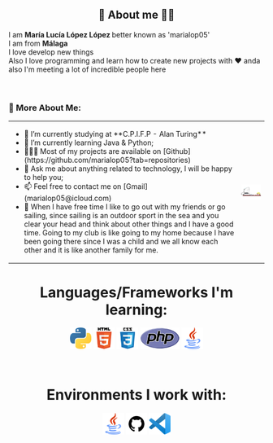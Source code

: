 <!-- Description about me -->
<h2 align="center"> 🤔 About me 👨‍💻 </h2>

I am <b>María Lucía López López </b> better known as 'marialop05' <br>
I am from <strong>Málaga</strong> <br>
I love develop new things <br>
Also I love programming and learn how to create new projects with ❤️ anda also I'm meeting a lot of incredible people here <br>
<br><br>
### 🧐 More About Me:
<table style="border: none;">
  <tr style="border: none;">
    <td style="border: none;">
      <ul>
        <li>
          🔭 I’m currently studying at **C.P.I.F.P - Alan Turing**
        </li>
        <li>
          🌱 I’m currently learning Java & Python; 
        </li>
        <li>
          👨🏻‍💻 Most of my projects are available on [Github](https://github.com/marialop05?tab=repositories)
        </li>
        <li>
          💬 Ask me about anything related to technology, I will be happy to help you;
        </li>
        <li>
          📫 Feel free to contact me on [Gmail](marialop05@icloud.com)
        </li>
        <li>
          🚢 When I have free time I like to go out with my friends or go sailing, since sailing is an outdoor                 sport in the sea and you clear your head and think about other things and I have a good time. Going               to my club is like going to my home because I have been going there since I was a child and we all                know each other and it is like another family for me.
        </li>
    </td>
    <td style="border: none;">
      <img align="right" alt="GIF" src="./assets/tio.gif" width="400"/>
    </td>
  </tr>
</table>
    <!-- languajes and skills section -->
<h1 align="center"> Languages/Frameworks I'm learning: </h1>
<p align="center">  
  <code><a href="https://www.python.org/"><img alt="Python" title="Python" src="./assets/python.png" height="42"></a></code>
  <code><a href="https://en.wikipedia.org/wiki/HTML"><img alt="HTML 5" title="HTML 5" src="./assets/html.png" height="42"></a></code>
  <code><a href="https://www.w3.org/Style/CSS/Overview.en.html"><img alt="CSS 3" title="CSS 3" src="./assets/css.png" height="42"></a></code>
  <code><a href="https://www.php.net"><img alt="PHP" title="PHP" src="./assets/php.png" height="42"></a></code>
  <code><a href="https://www.java.com/en/"><img alt="Java" title="Java" src="./assets/java.png" height="42"></a></code>
</p>
<br>

<h1 align="center"> Environments I work with: </h1>
<p align="center">
  <code><a href="https://www.java.com/en/"><img alt="Java" title="Java" src="./assets/java.png" height="42"></a></code>
  <code><a href="https://github.com/"><img alt="GitHub" title="GitHub" src="./assets/github.png" height="42"></a></code>
  <code><a href="https://code.visualstudio.com/"><img alt="Vs code" title="Vs code" src="./assets/vscode.png" height="42"></a></code>
</p>
<br>
